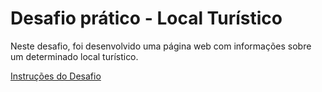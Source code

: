 # Desafio prático - Local Turístico

Neste desafio, foi desenvolvido uma página web com informações sobre um determinado local turístico.

[Instruções do Desafio](https://efficient-sloth-d85.notion.site/Desafio-pr-tico-Local-Tur-stico-c703fe13a3d44f3687277f424ffad157#a89217253f554b598f25d38039daa4c2)